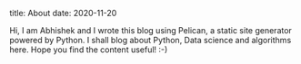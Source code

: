 title: About
date: 2020-11-20

Hi, I am Abhishek and I wrote this blog using Pelican, a static site generator powered by Python. 
I shall blog about Python, Data science and algorithms here. Hope you find the content useful! :-) 